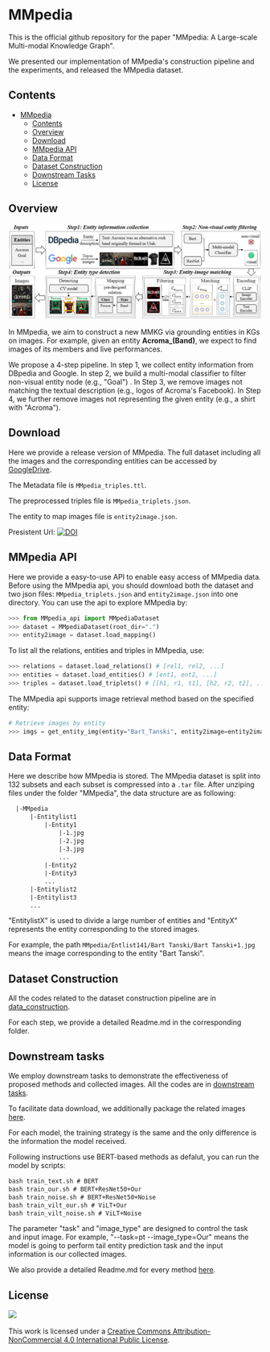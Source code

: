 # MMpedia
This is the official github repository for the paper "MMpedia: A Large-scale Multi-modal Knowledge Graph".

We presented our implementation of MMpedia's construction pipeline and the experiments, and released the MMpedia dataset.

## Contents

- [MMpedia](#MMpedia)
  - [Contents](#contents)
  - [Overview](#overview)
  - [Download](#download)
  - [MMpedia API](#MMpedia-API)
  - [Data Format](#data-format)
  - [Dataset Construction](#dataset-construction)
  - [Downstream Tasks](#downstream-tasks)
  - [License](#license)

## Overview

<img src="imgs/pipeline.jpg"/>


In MMpedia, we aim to construct a new MMKG via grounding entities in KGs on images. For example, given an entity **Acroma_(Band)**, we expect to find images of its members and live performances.

We propose a 4-step pipeline. In step 1, we collect entity information from DBpedia and Google. In step 2, we build a multi-modal classifier to filter non-visual entity node (e.g., "Goal") . In Step 3, we remove images not matching the textual description (e.g., logos of Acroma's Facebook). In Step 4, we further remove images not representing the given entity (e.g., a shirt with "Acroma").

## Download

Here we provide a release version of MMpedia. The full dataset including all the images and the corresponding entities can be accessed by [GoogleDrive](https://drive.google.com/drive/folders/13GFHEfKMw9rAR0IvLB46L39UF5fYN9FY?usp=sharing).

The Metadata file is `MMpedia_triples.ttl`.

The preprocessed triples file is `MMpedia_triplets.json`.

The entity to map images file is `entity2image.json`. 

Presistent Url:
[![DOI](https://zenodo.org/badge/DOI/10.5281/zenodo.7816711.svg)](https://doi.org/10.5281/zenodo.7816711)

## MMpedia API

 Here we provide a easy-to-use API to enable easy access of MMpedia data. Before using the MMpedia api, you should download both the dataset and two json files: `MMpedia_triplets.json` and `entity2image.json` into one directory. You can use the api to explore MMpedia by:

```python
>>> from MMpedia_api import MMpediaDataset
>>> dataset = MMpediaDataset(root_dir=".")
>>> entity2image = dataset.load_mapping()
```

To list all the relations, entities and triples in MMpedia, use:

```python
>>> relations = dataset.load_relations() # [rel1, rel2, ...]
>>> entities = dataset.load_entities() # [ent1, ent2, ...]
>>> triples = dataset.load_triplets() # [[h1, r1, t1], [h2, r2, t2], ...]
```

The MMpedia api supports image retrieval method based on the specified entity:

```python
# Retrieve images by entity
>>> imgs = get_entity_img(entity="Bart_Tanski", entity2image=entity2image) # [img1, img2, ...]
```


## Data Format

Here we describe how MMpedia is stored. The MMpedia dataset is split into 132 subsets and each subset is compressed into a `.tar` file. After unziping files under the folder "MMpedia", the data structure are as following:

```
  |-MMpedia
      |-Entitylist1
          |-Entity1
              |-1.jpg
              |-2.jpg
              |-3.jpg
              ...
          |-Entity2
          |-Entity3
          ...
      |-Entitylist2
      |-Entitylist3
      ...
```

"EntitylistX" is used to divide a large number of entities and "EntityX" represents the entity corresponding to the stored images.

For example, the path `MMpedia/Entlist141/Bart Tanski/Bart Tanski+1.jpg` means the image corresponding to the entity "Bart Tanski".

## Dataset Construction

All the codes related to the dataset construction pipeline are in [data_construction](https://github.com/Delicate2000/MMpedia/tree/main/dataset_construction). 

For each step, we provide a detailed Readme.md in the corresponding folder. 

## Downstream tasks

We employ downstream tasks to demonstrate the effectiveness of proposed methods and collected images. All the codes are in [downstream tasks](https://github.com/Delicate2000/MMpedia/tree/main/downstream%20tasks).

To facilitate data download, we additionally package the related images [here](https://drive.google.com/file/d/1pmdtbseQl5hMaqSWGDhER8_eYdqLMXi5/view?usp=share_link). 

For each model, the training strategy is the same and the only difference is the information the model received.

Following instructions use BERT-based methods as defalut, you can run the model by scripts:
```
bash train_text.sh # BERT
bash train_our.sh # BERT+ResNet50+Our
bash train_noise.sh # BERT+ResNet50+Noise
bash train_vilt_our.sh # ViLT+Our
bash train_vilt_noise.sh # ViLT+Noise
```

The parameter "task" and "image_type" are designed to control the task and input image. For example, "--task=pt --image_type=Our" means the model is going to perform tail entity prediction task and the input information is our collected images.

We also provide a detailed Readme.md for every method [here](https://github.com/Delicate2000/MMpedia/tree/main/downstream%20tasks#readme). 

## License

[![](https://licensebuttons.net/l/by-nc/4.0/88x31.png)](https://creativecommons.org/licenses/by-nc/4.0/)

This work is licensed under a [Creative Commons Attribution-NonCommercial 4.0 International Public License](https://creativecommons.org/licenses/by-nc/4.0/).
